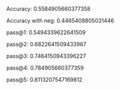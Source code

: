 Accuracy: 0.5584905660377358

Accuracy with neg: 0.4465408805031446

pass@1: 0.5494339622641509

pass@2: 0.6822641509433967

pass@3: 0.7464150943396227

pass@4: 0.784905660377359

pass@5: 0.8113207547169812
